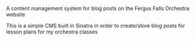 A content management system for blog posts on the Fergus Falls Orchestra website

This is a simple CMS built in Sinatra in order to create/store blog posts for lesson plans for my orchestra classes
